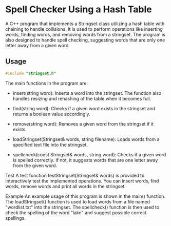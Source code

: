 # Spell Checker Using a Hash Table

A C++ program that implements a Stringset class utilizing a hash table with chaining to handle collisions. It is used to perform operations like inserting words, finding words, and removing words from a stringset. The program is also designed to handle spell checking, suggesting words that are only one letter away from a given word.

## Usage

```cpp
#include "stringset.h"
```

The main functions in the program are:

- insert(string word): Inserts a word into the stringset. The function also handles resizing and rehashing of the table when it becomes full.

- find(string word): Checks if a given word exists in the stringset and returns a boolean value accordingly.

- remove(string word): Removes a given word from the stringset if it exists.

- loadStringset(Stringset& words, string filename): Loads words from a specified text file into the stringset.

- spellcheck(const Stringset& words, string word): Checks if a given word is spelled correctly. If not, it suggests words that are one letter away from the given word.

Test
A test function testStringset(Stringset& words) is provided to interactively test the implemented operations. You can insert words, find words, remove words and print all words in the stringset.

Example
An example usage of this program is shown in the main() function. The loadStringset() function is used to load words from a file named "wordlist.txt" into the stringset. The spellcheck() function is then used to check the spelling of the word "lake" and suggest possible correct spellings.
